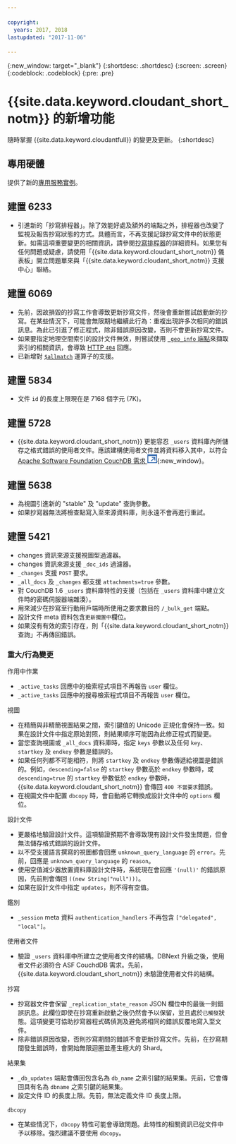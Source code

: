 ```yaml
---

copyright:
  years: 2017, 2018
lastupdated: "2017-11-06"

---
```


{:new_window: target="_blank"}
{:shortdesc: .shortdesc}
{:screen: .screen}
{:codeblock: .codeblock}
{:pre: .pre}

<!-- Acrolinx: 2017-05-04 -->

# {{site.data.keyword.cloudant_short_notm}} 的新增功能

隨時掌握 {{site.data.keyword.cloudantfull}} 的變更及更新。
{:shortdesc}

## 專用硬體

提供了新的[專用服務實例](bluemix.html#dedicated-plan)。

## 建置 6233

- 引進新的「抄寫排程器」。除了效能好處及額外的端點之外，排程器也改變了監視及報告抄寫狀態的方式。具體而言，不再支援記錄抄寫文件中的狀態更新。如需這項重要變更的相關資訊，請參閱[抄寫排程器](../api/advanced_replication.html#the_replication_scheduler)的詳細資料。如果您有任何問題或疑慮，請使用「{{site.data.keyword.cloudant_short_notm}}  儀表板」開立問題單來與「{{site.data.keyword.cloudant_short_notm}} 支援中心」聯絡。

## 建置 6069

- 先前，因故損毀的抄寫工作會導致更新抄寫文件，然後會重新嘗試啟動新的抄寫。在某些情況下，可能會無限期地繼續此行為：重複出現許多次相同的錯誤訊息。為此已引進了修正程式，除非錯誤原因改變，否則不會更新抄寫文件。
- 如果要指定地理空間索引的設計文件無效，則嘗試使用 [`_geo_info` 端點](../api/cloudant-geo.html#obtaining-information-about-a-cloudant-geo-index)來擷取索引的相關資訊，會導致 [HTTP `404`](http.html#404) 回應。
- 已新增對 [`$allmatch`](../api/cloudant_query.html#the-allmatch-operator) 運算子的支援。

## 建置 5834

- 文件 `id` 的長度上限現在是 7168 個字元 (7K)。

## 建置 5728

- {{site.data.keyword.cloudant_short_notm}} 更能容忍 `_users` 資料庫內所儲存之格式錯誤的使用者文件。應該建構使用者文件並將資料移入其中，以符合 [Apache Software Foundation CouchDB 需求 ![外部鏈結圖示](../images/launch-glyph.svg "外部鏈結圖示")](http://docs.couchdb.org/en/2.0.0/intro/security.html#users-documents){:new_window}。

## 建置 5638

-   為視圖引進新的 "stable" 及 "update" 查詢參數。
-   如果抄寫器無法將檢查點寫入至來源資料庫，則永遠不會再進行重試。

## 建置 5421

-	changes 資訊來源支援視圖型過濾器。
-	changes 資訊來源支援 `_doc_ids` 過濾器。
-	`_changes` 支援 `POST` 要求。
-	`_all_docs` 及 `_changes` 都支援 `attachments=true` 參數。
-	對 CouchDB 1.6 `_users` 資料庫特性的支援（包括在 `_users` 資料庫中建立文件時的密碼伺服器端雜湊）。
-	用來減少在抄寫至行動用戶端時所使用之要求數目的 `/_bulk_get` 端點。
-	設計文件 meta 資料包含`更新擱置中`欄位。
-	如果沒有有效的索引存在，則「{{site.data.keyword.cloudant_short_notm}} 查詢」不再傳回錯誤。

### 重大/行為變更

作用中作業

-   `_active_tasks` 回應中的檢索程式項目不再報告 `user` 欄位。
-   `_active_tasks` 回應中的搜尋檢索程式項目不再報告 `user` 欄位。

視圖

-   在精簡與非精簡視圖結果之間，索引鍵值的 Unicode 正規化會保持一致。如果在設計文件中指定原始對照，則結果順序可能因為此修正程式而變更。
-   當您查詢視圖或 `_all_docs` 資料庫時，指定 `keys` 參數以及任何 `key`、`startkey` 及 `endkey` 參數是錯誤的。
-   如果任何列都不可能相符，則將 `startkey` 及 `endkey` 參數傳遞給視圖是錯誤的。例如，`descending=false` 的 `startkey` 參數高於 `endkey` 參數時，或 `descending=true` 的 `startkey` 參數低於 `endkey` 參數時，{{site.data.keyword.cloudant_short_notm}} 會傳回 `400 不當要求`錯誤。
-   在視圖文件中配置 `dbcopy` 時，會自動將它轉換成設計文件中的 `options` 欄位。 

設計文件

-   更嚴格地驗證設計文件。這項驗證預期不會導致現有設計文件發生問題，但會無法儲存格式錯誤的設計文件。
-   以不受支援語言撰寫的視圖都會回應 `unknown_query_language` 的 `error`。先前，回應是 `unknown_query_language` 的 `reason`。
-   使用空值減少器放置資料庫設計文件時，系統現在會回應 `'(null)'` 的錯誤原因，先前則會傳回 `((new String("null")))`。
-   如果在設計文件中指定 `updates`，則不得有空值。

鑑別

-   `_session` meta 資料 `authentication_handlers` 不再包含 `["delegated", "local"]`。

使用者文件

-   驗證 `_users` 資料庫中所建立之使用者文件的結構。DBNext 升級之後，使用者文件必須符合 ASF CouchdDB 需求。先前，{{site.data.keyword.cloudant_short_notm}} 未驗證使用者文件的結構。 

抄寫 

-   抄寫器文件會保留 `_replication_state_reason` JSON 欄位中的最後一則錯誤訊息。此欄位即使在抄寫重新啟動之後仍然會予以保留，並且處於`已觸發`狀態。這項變更可協助抄寫器程式碼偵測及避免將相同的錯誤反覆地寫入至文件。
-   除非錯誤原因改變，否則抄寫期間的錯誤不會更新抄寫文件。先前，在抄寫期間發生錯誤時，會開始無限迴圈並產生極大的 Shard。  

結果集

-   `_db_updates` 端點會傳回包含名為 `db_name` 之索引鍵的結果集。先前，它會傳回具有名為 `dbname` 之索引鍵的結果集。
-   設定文件 ID 的長度上限。先前，無法定義文件 ID 長度上限。

`dbcopy`

- 在某些情況下，`dbcopy` 特性可能會導致問題。此特性的相關資訊已從文件中予以移除。強烈建議不要使用 `dbcopy`。
